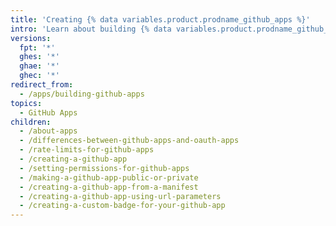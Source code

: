 ```yaml
---
title: 'Creating {% data variables.product.prodname_github_apps %}'
intro: 'Learn about building {% data variables.product.prodname_github_apps %}.'
versions:
  fpt: '*'
  ghes: '*'
  ghae: '*'
  ghec: '*'
redirect_from:
  - /apps/building-github-apps
topics:
  - GitHub Apps
children:
  - /about-apps
  - /differences-between-github-apps-and-oauth-apps
  - /rate-limits-for-github-apps
  - /creating-a-github-app
  - /setting-permissions-for-github-apps
  - /making-a-github-app-public-or-private
  - /creating-a-github-app-from-a-manifest
  - /creating-a-github-app-using-url-parameters
  - /creating-a-custom-badge-for-your-github-app
---
```

